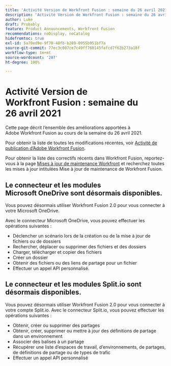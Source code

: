 ```yaml
---
title: 'Activité Version de Workfront Fusion : semaine du 26 avril 2021'
description: 'Activité Version de Workfront Fusion : semaine du 26 avril 2021'
author: Luke
draft: Probably
feature: Product Announcements, Workfront Fusion
recommendations: noDisplay, noCatalog
hidefromtoc: true
exl-id: 5a70ed9e-9f70-40fb-b289-0955b951bf7a
source-git-commit: 77ec3c007ce7c49ff760145fafcd7f62b273a18f
workflow-type: tm+mt
source-wordcount: '207'
ht-degree: 100%

---
```


# Activité Version de Workfront Fusion : semaine du 26 avril 2021

Cette page décrit l’ensemble des améliorations apportées à Adobe Workfront Fusion au cours de la semaine du 26 avril 2021.

Pour obtenir la liste de toutes les modifications récentes, voir [Activité de publication d’Adobe Workfront Fusion](/help/workfront-fusion/fusion-product-releases/fusion-release-activity.md).

Pour obtenir la liste des correctifs récents dans Workfront Fusion, reportez-vous à la page [Mises à jour de maintenance Workfront](https://experienceleague.adobe.com/docs/workfront-known-issues/releases/current-updates.html?lang=fr) et recherchez toutes les mises à jour intitulées Mise à jour de maintenance de Workfront Fusion.

## Le connecteur et les modules Microsoft OneDrive sont désormais disponibles.

Vous pouvez désormais utiliser Workfront Fusion 2.0 pour vous connecter à votre Microsoft OneDrive.

Avec le connecteur Microsoft OneDrive, vous pouvez effectuer les opérations suivantes :

* Déclencher un scénario lors de la création ou de la mise à jour de fichiers ou de dossiers
* Rechercher, déplacer ou supprimer des fichiers et des dossiers
* Charger, télécharger et copier des fichiers
* Créer un dossier
* Obtenir des fichiers ou des liens de partage pour un fichier
* Effectuer un appel API personnalisé.


## Le connecteur et les modules Split.io sont désormais disponibles.

Vous pouvez désormais utiliser Workfront Fusion 2.0 pour vous connecter à votre compte Split.io. Avec le connecteur Split.io, vous pouvez effectuer les opérations suivantes :

* Obtenir, créer ou supprimer des partages
* Obtenir, créer, supprimer ou mettre à jour des définitions de partage dans un environnement
* Associer des balises à un partage
* Récupérer une liste d’espaces de travail, d’environnements, de partages, de définitions de partage ou de types de trafic
* Effectuer un appel API personnalisé
